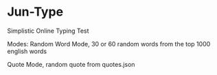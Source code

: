 # Jun-Type
Simplistic Online Typing Test

Modes:
Random Word Mode, 30 or 60 random words from the top 1000 english words

Quote Mode, random quote from quotes.json
